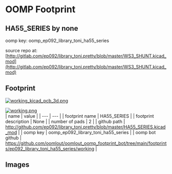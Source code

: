 # OOMP Footprint  
## HA55_SERIES  by none  
  
oomp key: oomp_ep092_library_toni_ha55_series  
  
source repo at: [http://gitlab.com/ep092/library_toni.pretty/blob/master/WS3_SHUNT.kicad_mod](http://gitlab.com/ep092/library_toni.pretty/blob/master/WS3_SHUNT.kicad_mod)  
## Footprint  
  
[![working_kicad_pcb_3d.png](working_kicad_pcb_3d_600.png)](working_kicad_pcb_3d.png)  
  
[![working.png](working_600.png)](working.png)  
| name | value | 
| --- | --- | 
| footprint name | HA55_SERIES | 
| footprint description | None | 
| number of pads | 2 | 
| github path | http://github.com/ep092/library_toni.pretty/blob/master/HA55_SERIES.kicad_mod | 
| oomp key | oomp_ep092_library_toni_ha55_series | 
| oomp bot github | https://github.com/oomlout/oomlout_oomp_footprint_bot/tree/main/footprints/ep092_library_toni_ha55_series/working | 
## Images  

